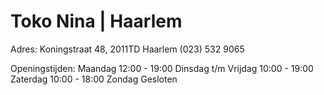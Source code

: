 Toko Nina | Haarlem
=========

Adres:
Koningstraat 48, 2011TD Haarlem 
(023) 532 9065

Openingstijden:
Maandag 12:00 - 19:00
Dinsdag t/m Vrijdag 10:00 - 19:00
Zaterdag 10:00 - 18:00
Zondag Gesloten